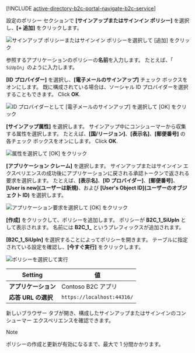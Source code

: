 [!INCLUDE [active-directory-b2c-portal-navigate-b2c-service](active-directory-b2c-portal-navigate-b2c-service.md)]

設定のポリシー セクションで **[サインアップまたはサインイン ポリシー]** を選択し、**[+ 追加]** をクリックします。

![サインアップ ポリシーまたはサインイン ポリシーを選択して [追加] をクリック](media/active-directory-b2c-create-sign-in-sign-up-policy/add-b2c-signup-signin-policy.png)

参照するアプリケーションのポリシーの**名前**を入力します。 たとえば、「 `SiUpIn`」のように入力します。

**[ID プロバイダー]** を選択し、**[電子メールのサインアップ]** チェック ボックスをオンにします。 既に構成されている場合は、ソーシャル ID プロバイダーを選択することもできます。 Click **OK**.

![ID プロバイダーとして [電子メールのサインアップ] を選択して [OK] をクリック](media/active-directory-b2c-create-sign-in-sign-up-policy/add-b2c-signup-signin-identity-providers.png)

**[サインアップ属性]** を選択します。 サインアップ中にコンシューマーから収集する属性を選択します。 たとえば、**[国/リージョン]**、**[表示名]**、**[郵便番号]** の各チェック ボックスをオンにします。 Click **OK**.

![属性を選択して [OK] をクリック](media/active-directory-b2c-create-sign-in-sign-up-policy/add-b2c-signup-signin-sign-up-attributes.png)

**[アプリケーション クレーム]** を選択します。 サインアップまたはサインイン エクスペリエンスの成功後にアプリケーションに戻される承認トークンで返される要求を選択します。 たとえば、**[表示名]**、**[ID プロバイダー]**、**[郵便番号]**、**[User is new]\(ユーザーは新規\)**、および **[User's Object ID]\(ユーザーのオブジェクト ID\)** を選択します。

![アプリケーション要求を選択して [OK] をクリック](media/active-directory-b2c-create-sign-in-sign-up-policy/add-b2c-signup-signin-application-claims.png)

**[作成]** をクリックして、ポリシーを追加します。 ポリシーが **B2C_1_SiUpIn** として表示されます。 名前には **B2C_1_** というプレフィックスが追加されます。

**[B2C_1_SiUpIn]** を選択することによってポリシーを開きます。 テーブルに指定されている設定を確認し、**[今すぐ実行]** をクリックします。

![ポリシーを選択して実行](media/active-directory-b2c-create-sign-in-sign-up-policy/run-b2c-signup-signin-policy.png)

| Setting      | 値  |
| ------------ | ------ |
| **アプリケーション** | Contoso B2C アプリ |
| **応答 URL の選択** | `https://localhost:44316/` |

新しいブラウザー タブが開き、構成したサインアップまたはサインインのコンシューマー エクスペリエンスを確認できます。

> [!NOTE]
> ポリシーの作成と更新が有効になるまで、最大で 1 分間かかります。
>